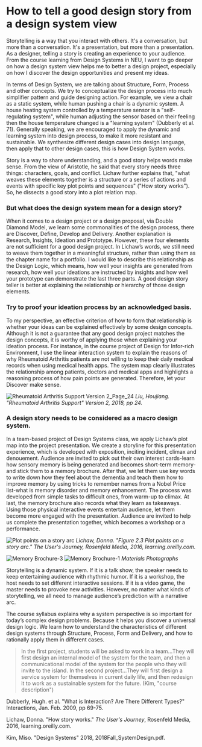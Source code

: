 # How to tell a good design story from a design system view

Storytelling is a way that you interact with others. It's a conversation, but more than a conversation. It's a presentation, but more than a presentation. As a designer, telling a story is creating an experience to your audience. From the course learning from Design Systems in NEU, I want to go deeper on how a design system view helps me to better a design project, especially on how I discover the design opportunities and present my ideas.

In terms of Design System, we are talking about Structure, Form, Process and other concepts. We try to conceptualize the design process into much simplifier pattern and guide designing action. For example, we view a chair as a static system, while human pushing a chair is a dynamic system. A house heating system controlled by a temperature sensor is a "self-regulating system", while human adjusting the sensor based on their feeling then the house temperature changed is a "learning system" (Dubberly et al. 71). Generally speaking, we are encouraged to apply the dynamic and learning system into design process, to make it more resistant and sustainable. We synthesize different design cases into design language, then apply that to other design cases, this is how Design System works.

Story is a way to share understanding, and a good story helps words make sense. From the view of Aristotle, he said that every story needs three things: characters, goals, and conflict. Lichaw further explains that, "what weaves these elements together is a structure or a series of actions and events with specific key plot points and sequences" ("How story works"). So, he dissects a good story into a plot relation map.

### But what does the design system mean for a design story?

When it comes to a design project or a design proposal, via Double Diamond Model, we learn some commonalities of the design process, there are Discover, Define, Develop and Delivery. Another explanation is Research, Insights, Ideation and Prototype. However, these four elements are not sufficient for a good design project. In Lichaw’s words, we still need to weave them together in a meaningful structure, rather than using them as the chapter name for a portfolio. I would like to describe this relationship as the Design Logic, which means, how well your insights are generated from research, how well your ideations are instructed by insights and how well your prototype can demonstrate the last three parts. A good design story teller is better at explaining the relationship or hierarchy of those design elements.

### Try to proof your ideation process by an acknowledged basis.

To my perspective, an effective criterion of how to form that relationship is whether your ideas can be explained effectively by some design concepts. Although it is not a guarantee that any good design project matches the design concepts, it is worthy of applying those when explaining your ideation process. For instance, in the course project of Design for Infor-rich Environment, I use the linear interaction system to explain the reasons of why Rheumatoid Arthritis patients are not willing to keep their daily medical records when using medical health apps. The system map clearly illustrates the relationship among patients, doctors and medical apps and highlights a reasoning process of how pain points are generated. Therefore, let your Discover make sense.

![Rheumatoid Arthritis Support Version 2_Page_24](https://raw.githubusercontent.com/JialingJia/Reading-Take-aways/master/Images/Rheumatoid%20Arthritis%20Support%20Version%202_Page_24.png)
*Liu, Houjiang. "Rheumatoid Arthritis Support" Version 2, 2018, pp 24.*

### A design story needs to be considered as a macro design system.

In a team-based project of Design Systems class, we apply Lichaw’s plot map into the project presentation. We create a storyline for this presentation experience, which is developed with exposition, inciting incident, climax and denouement. Audience are invited to pick out their own interest cards-learn how sensory memory is being generated and becomes short-term memory-and stick them to a memory brochure. After that, we let them use key words to write down how they feel about the dementia and teach them how to improve memory by using tricks to remember names from a Nobel Price list-what is memory disorder and memory enhancement. The process was developed from simple tasks to difficult ones, from warm-up to climax. At last, the memory brochure also records what they learn as takeaways. Using those physical interactive events entertain audience, let them become more engaged with the presentation. Audience are invited to help us complete the presentation together, which becomes a workshop or a performance.

![Plot points on a story arc](https://raw.githubusercontent.com/JialingJia/Reading-Take-aways/master/Images/Plot%20points%20on%20a%20story%20arc.png)
*Lichaw, Donna. "Figure 2.3 Plot points on a story arc." The User's Journey, Rosenfeld Media, 2016, learning.oreilly.com.*

![Memory Brochure-3](https://raw.githubusercontent.com/JialingJia/Reading-Take-aways/master/Images/Memory%20Brochure-3.jpg)
![Memory Brochure-1](https://raw.githubusercontent.com/JialingJia/Reading-Take-aways/master/Images/Memory%20Brochure-1.jpg)
*Materials Photographs*  

Storytelling is a dynamic system. If it is a talk show, the speaker needs to keep entertaining audience with rhythmic humor. If it is a workshop, the host needs to set different interactive sessions. If it is a video game, the master needs to provoke new activities. However, no matter what kinds of storytelling, we all need to manage audience’s prediction with a narrative arc.  

The course syllabus explains why a system perspective is so important for today’s complex design problems. Because it helps you discover a universal design logic. We learn how to understand the characteristics of different design systems through Structure, Process, Form and Delivery, and how to rationally apply them in different cases.    

>In the first project, students will be asked to work in a team...They will first design an internal model of the system for the team, and then a communicational model of the system for the people who they will invite to the island. In the second project...They will first design a service system for themselves in current daily life, and then redesign it to work as a sustainable system for the future. (Kim, "course description") 

Dubberly, Hugh.  et al. "What is Interaction?  Are There Different Types?" Interactions, Jan. Feb. 2009, pp 69-75.

Lichaw, Donna. "How story works." *The User's Journey*, Rosenfeld Media, 2016, learning.oreilly.com.

Kim, Miso. "Design Systems" 2018, 2018Fall_SystemDesign.pdf.
